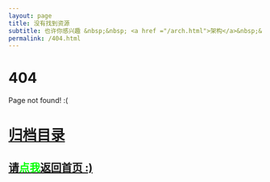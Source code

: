 ```yaml
---
layout: page
title: 没有找到资源
subtitle: 也许你感兴趣 &nbsp;&nbsp; <a href ="/arch.html">架构</a>&nbsp;&nbsp; <a href ="/java.html">java教程</a>&nbsp;&nbsp; <a href ="/nginx.html">Nginx学习</a>&nbsp;&nbsp; <a href ="/spring-boot.html">Spring Boot</a>&nbsp;&nbsp; <a href ="/spring-cloud.html">Spring Cloud</a>
permalink: /404.html
---
```


# 404

Page not found! :(

<h1><a href ="{{ site.url }}/archives.html">归档目录</a></h1>

<h2><a href="{{ site.url }}">请<span style="color:#00FF00">点我</span>返回首页 :)</a></h2>
